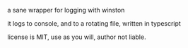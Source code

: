 
a sane wrapper for logging with winston

it logs to console, and to a rotating file, written in typescript

license is MIT, use as you will, author not liable.